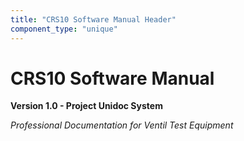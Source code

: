 ```yaml
---
title: "CRS10 Software Manual Header"
component_type: "unique"
---
```


# CRS10 Software Manual

**Version 1.0 - Project Unidoc System**

*Professional Documentation for Ventil Test Equipment*